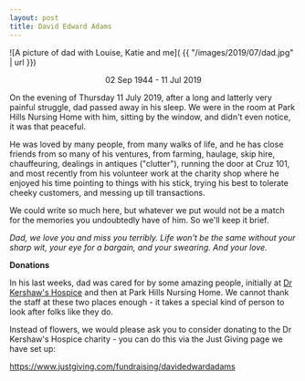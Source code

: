 ```yaml
---
layout: post
title: David Edward Adams
---
```


![A picture of dad with Louise, Katie and me]( {{ "/images/2019/07/dad.jpg" | url }})

<center>02 Sep 1944 - 11 Jul 2019</center>

On the evening of Thursday 11 July 2019, after a long and latterly very painful struggle, dad passed away in his sleep. We were in the room at Park Hills Nursing Home with him, sitting by the window, and didn't even notice, it was that peaceful.

He was loved by many people, from many walks of life, and he has close friends from so many of his ventures, from farming, haulage, skip hire, chauffeuring, dealings in antiques ("clutter"), running the door at Cruz 101, and most recently from his volunteer work at the charity shop where he enjoyed his time pointing to things with his stick, trying his best to tolerate cheeky customers, and messing up till transactions.

We could write so much here, but whatever we put would not be a match for the memories you undoubtedly have of him. So we'll keep it brief.

_Dad, we love you and miss you terribly. Life won't be the same without your sharp wit, your eye for a bargain, and your swearing. And your love._

**Donations**

In his last weeks, dad was cared for by some amazing people, initially at [Dr Kershaw's Hospice](https://www.drkershawshospice.org.uk/) and then at Park Hills Nursing Home. We cannot thank the staff at these two places enough - it takes a special kind of person to look after folks like they do.

Instead of flowers, we would please ask you to consider donating to the Dr Kershaw's Hospice charity - you can do this via the Just Giving page we have set up:

<https://www.justgiving.com/fundraising/davidedwardadams>
